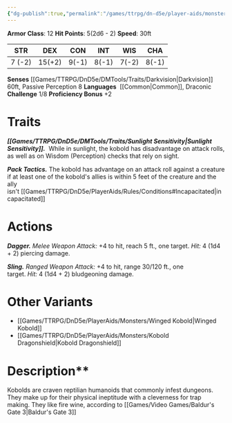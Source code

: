 ```yaml
---
{"dg-publish":true,"permalink":"/games/ttrpg/dn-d5e/player-aids/monsters/kobold/","tags":["TTRPG/DND/5e","StatBlock"],"noteIcon":""}
---
```



**Armor Class**: 12
**Hit Points**:  5(2d6 - 2)
**Speed**: 30ft

|  STR   | DEX    | CON | INT| WIS | CHA |
| --- | --- | --- | --- | --- | --- | 
|  7 (-2)   | 15(+2)    | 9(-1)     | 8(-1)| 7(-2) | 8(-1)|

**Senses** [[Games/TTRPG/DnD5e/DMTools/Traits/Darkvision\|Darkvision]] 60ft, Passive Perception 8
**Languages**   [[Common\|Common]], Draconic
**Challenge** 1/8
**Proficiency Bonus** +2

# Traits
_**[[Games/TTRPG/DnD5e/DMTools/Traits/Sunlight Sensitivity\|Sunlight Sensitivity]].**_  While in sunlight, the kobold has disadvantage on attack rolls, as well as on Wisdom (Perception) checks that rely on sight.

_**Pack Tactics.**_ The kobold has advantage on an attack roll against a creature if at least one of the kobold's allies is within 5 feet of the creature and the ally isn't [[Games/TTRPG/DnD5e/PlayerAids/Rules/Conditions#Incapacitated\|incapacitated]]

# Actions
_**Dagger.** Melee Weapon Attack:_ +4 to hit, reach 5 ft., one target. _Hit:_ 4 (1d4 + 2) piercing damage.

_**Sling.** Ranged Weapon Attack:_ +4 to hit, range 30/120 ft., one target. _Hit:_ 4 (1d4 + 2) bludgeoning damage.

# Other Variants 
- [[Games/TTRPG/DnD5e/PlayerAids/Monsters/Winged Kobold\|Winged Kobold]]
- [[Games/TTRPG/DnD5e/PlayerAids/Monsters/Kobold Dragonshield\|Kobold Dragonshield]]
# Description**
Kobolds are craven reptilian humanoids that commonly infest dungeons. They make up for their physical ineptitude with a cleverness for trap making. They like fire wine, according to [[Games/Video Games/Baldur's Gate 3\|Baldur's Gate 3]]